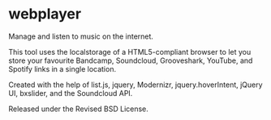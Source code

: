 webplayer
=========

Manage and listen to music on the internet.

This tool uses the localstorage of a HTML5-compliant browser to let you store
your favourite Bandcamp, Soundcloud, Grooveshark, YouTube, and Spotify links in a single location.

Created with the help of list.js, jquery, Modernizr, jquery.hoverIntent, jQuery UI, bxslider, and the Soundcloud API.

Released under the Revised BSD License.
